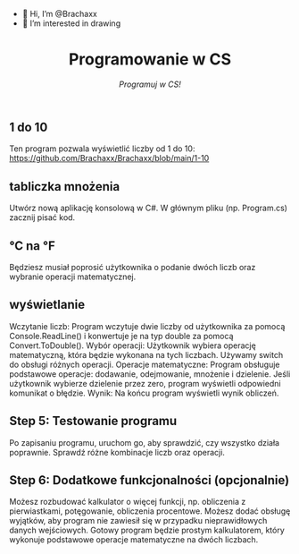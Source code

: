 - 👋 Hi, I’m @Brachaxx
- 👀 I’m interested in drawing

<!---
Brachaxx/Brachaxx is a ✨ special ✨ repository because its `README.md` (this file) appears on your GitHub profile.
You can click the Preview link to take a look at your changes.
--->
<header>

<!--
  <<< Author notes: Course header >>>
  Include a 1280×640 image, course title in sentence case, and a concise description in emphasis.
  In your repository settings: enable template repository, add your 1280×640 social image, auto delete head branches.
  Add your open source license, GitHub uses MIT license.
-->

# Programowanie w CS

_Programuj w CS!_

</header>

<!--
  <<< Author notes: Step 1 >>>
  Choose 3-5 steps for your course.
  The first step is always the hardest, so pick something easy!
  Link to docs.github.com for further explanations.
  Encourage users to open new tabs for steps!
-->

## 1 do 10
Ten program pozwala wyświetlić liczby od 1 do 10: https://github.com/Brachaxx/Brachaxx/blob/main/1-10

## tabliczka mnożenia
Utwórz nową aplikację konsolową w C#.
W głównym pliku (np. Program.cs) zacznij pisać kod.

## ℃ na ℉
Będziesz musiał poprosić użytkownika o podanie dwóch liczb oraz wybranie operacji matematycznej.

## wyświetlanie
Wczytanie liczb: Program wczytuje dwie liczby od użytkownika za pomocą Console.ReadLine() i konwertuje je na typ double za pomocą Convert.ToDouble().
Wybór operacji: Użytkownik wybiera operację matematyczną, która będzie wykonana na tych liczbach. Używamy switch do obsługi różnych operacji.
Operacje matematyczne: Program obsługuje podstawowe operacje: dodawanie, odejmowanie, mnożenie i dzielenie. Jeśli użytkownik wybierze dzielenie przez zero, program wyświetli odpowiedni komunikat o błędzie.
Wynik: Na końcu program wyświetli wynik obliczeń.

## Step 5: Testowanie programu
Po zapisaniu programu, uruchom go, aby sprawdzić, czy wszystko działa poprawnie. Sprawdź różne kombinacje liczb oraz operacji.

## Step 6: Dodatkowe funkcjonalności (opcjonalnie)
Możesz rozbudować kalkulator o więcej funkcji, np. obliczenia z pierwiastkami, potęgowanie, obliczenia procentowe.
Możesz dodać obsługę wyjątków, aby program nie zawiesił się w przypadku nieprawidłowych danych wejściowych.
Gotowy program będzie prostym kalkulatorem, który wykonuje podstawowe operacje matematyczne na dwóch liczbach.

